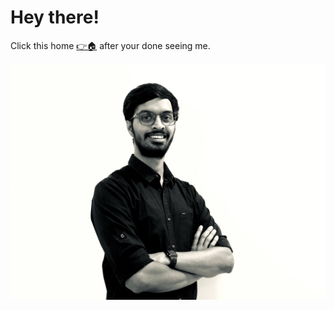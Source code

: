# Hey there!

Click this home [👉🏠](index.md) after your done seeing me.

![my_image](img/my_picture.png)
